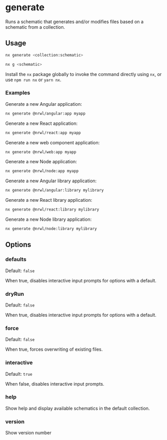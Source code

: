 # generate

Runs a schematic that generates and/or modifies files based on a schematic from a collection.

## Usage

```bash
nx generate <collection:schematic>
```

```bash
nx g <schematic>
```

Install the `nx` package globally to invoke the command directly using `nx`, or use `npm run nx` or `yarn nx`.

### Examples

Generate a new Angular application:

```bash
nx generate @nrwl/angular:app myapp
```

Generate a new React application:

```bash
nx generate @nrwl/react:app myapp
```

Generate a new web component application:

```bash
nx generate @nrwl/web:app myapp
```

Generate a new Node application:

```bash
nx generate @nrwl/node:app myapp
```

Generate a new Angular library application:

```bash
nx generate @nrwl/angular:library mylibrary
```

Generate a new React library application:

```bash
nx generate @nrwl/react:library mylibrary
```

Generate a new Node library application:

```bash
nx generate @nrwl/node:library mylibrary
```

## Options

### defaults

Default: `false`

When true, disables interactive input prompts for options with a default.

### dryRun

Default: `false`

When true, disables interactive input prompts for options with a default.

### force

Default: `false`

When true, forces overwriting of existing files.

### interactive

Default: `true`

When false, disables interactive input prompts.

### help

Show help and display available schematics in the default collection.

### version

Show version number
